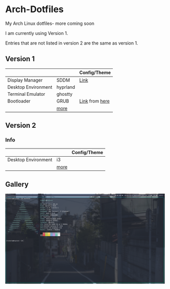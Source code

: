 # Arch-Dotfiles
My Arch Linux dotfiles- more coming soon

I am currently using Version 1.

Entries that are not listed in version 2 are the same as version 1.

## Version 1
|     |  | Config/Theme|
| -------- | ------- |- |
| Display Manager  | SDDM    | [Link](https://github.com/Keyitdev/sddm-astronaut-theme/tree/master)|
| Desktop Environment | hyprland     | |
| Terminal Emulator    | ghostty    | |
| Bootloader    | GRUB    | [Link](https://github.com/krypciak/crossgrub) from [here](https://github.com/jacksaur/Gorgeous-GRUB) |
|     | [more](./version1.md)    | |

## Version 2
### Info
|     |  | Config/Theme|
| -------- | ------- | - |
| Desktop Environment | i3     | |
|  | [more](./version2.md)     | |

## Gallery
![Screenshot](/gallery/2025-04-13_09-52.png)
